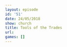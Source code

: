 ```yaml
---
layout: episode
id: '51'
date: 24/05/2018
show: church
title: Tools of the Trades
url: 
games: []
---
```

